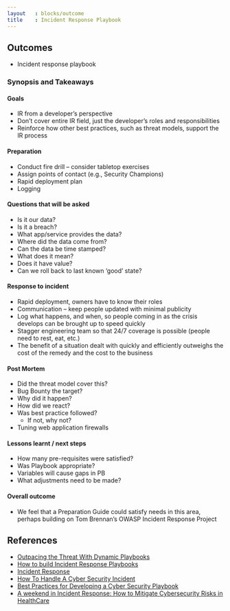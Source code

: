 ```yaml
---
layout   : blocks/outcome
title    : Incident Response Playbook
---
```


## Outcomes

- Incident response playbook

### Synopsis and Takeaways

#### Goals
- IR from a developer’s perspective
- Don’t cover entire IR field, just the developer’s roles and responsibilities
- Reinforce how other best practices, such as threat models, support the IR process

#### Preparation
- Conduct fire drill – consider tabletop exercises
- Assign points of contact (e.g., Security Champions)
- Rapid deployment plan
- Logging

#### Questions that will be asked
- Is it our data?
- Is it a breach?
- What app/service provides the data?
- Where did the data come from?
- Can the data be time stamped?
- What does it mean?
- Does it have value?
- Can we roll back to last known ‘good’ state?

#### Response to incident
- Rapid deployment, owners have to know their roles
- Communication – keep people updated with minimal publicity
- Log what happens, and when, so people coming in as the crisis develops can be brought up to speed quickly
- Stagger engineering team so that 24/7 coverage is possible (people need to rest, eat, etc.)
- The benefit of a situation dealt with quickly and efficiently outweighs the cost of the remedy and the cost to the business

#### Post Mortem
- Did the threat model cover this?
- Bug Bounty the target?
- Why did it happen?
- How did we react?
- Was best practice followed?
  - If not, why not?
- Tuning web application firewalls

#### Lessons learnt / next steps
- How many pre-requisites were satisfied?
- Was Playbook appropriate?
- Variables will cause gaps in PB
- What adjustments need to be made?

#### Overall outcome
- We feel that a Preparation Guide could satisfy needs in this area, perhaps building on Tom Brennan’s OWASP Incident Response Project

## References

 - [Outpacing the Threat With Dynamic Playbooks](https://securityintelligence.com/news/outpacing-the-threat-with-dynamic-playbooks/)
 - [How to build Incident Response Playbooks](https://www.demisto.com/how-to-build-incident-response-playbooks/)
 - [Incident Response](http://www.cst.ucf.edu/about/information-security-office/incident-response/)
 - [How To Handle A Cyber Security Incident](http://www.huffingtonpost.co.uk/paul-rose/crisis-management-how-to-_b_14143266.html)
 - [Best Practices for Developing a Cyber Security Playbook](https://www.cnsgroup.co.uk/media-hub/news/news-article/2017/05/02/whitepaper-best-practices-for-developing-a-cyber-security-playbook)
 - [A weekend in Incident Response: How to Mitigate Cybersecurity Risks in HealthCare](https://www.linkedin.com/pulse/weekend-incident-response-how-mitigate-cybersecurity-risks-forte)
